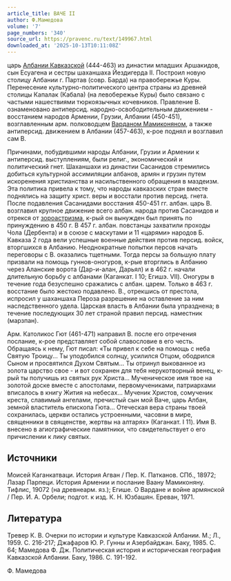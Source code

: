 ```yaml
---
article_title: ВАЧЕ II
author: Ф.Мамедова
volume: '7'
page_numbers: '340'
source_url: https://pravenc.ru/text/149967.html
downloaded_at: '2025-10-13T10:11:08Z'
---
```


царь [Албании Кавказской](<https://pravenc.ru/text/Албания Кавказская.html>) (444-463) из династии младших Аршакидов, сын Есуагена и сестры шаханшаха Йездигерда II. Построил новую столицу Албании г. Партав (совр. Барда) на правобережье Куры. Перенесение культурно-политического центра страны из древней столицы Капалак (Кабала) (на левобережье Куры) было связано с частыми нашествиями тюркоязычных кочевников. Правление В. ознаменовано антиперсид. народно-освободительным движением - восстанием народов Армении, Грузии, Албании (450-451), возглавленным арм. полководцем [Варданом Мамиконяном](<https://pravenc.ru/text/Варданом Мамиконяном.html>), а также антиперсид. движением в Албании (457-463), к-рое поднял и возглавил сам В.

Причинами, побудившими народы Албании, Грузии и Армении к антиперсид. выступлениям, были религ., экономический и политический гнет. Шаханшахи из династии Сасанидов стремились добиться культурной ассимиляции албанов, армян и грузин путем искоренения христианства и насильственного обращения в маздеизм. Эта политика привела к тому, что народы кавказских стран вместе поднялись на защиту христ. веры и восстали против персид. гнета. После подавления Сасанидами восстания 450-451 гг. албан. царь В. возглавил крупное движение всего албан. народа против Сасанидов и отрекся от [зороастризма](https://pravenc.ru/text/зороастризма.html), к-рый он вынужден был принять по принуждению в 450 г. В 457 г. албан. повстанцы захватили проходы Чола (Дербента) и в союзе с маскутами и 11 «царями» народов Б. Кавказа 2 года вели успешные военные действия против персид. войск, вторгшихся в Албанию. Неоднократные попытки персов начать переговоры с В. оказались тщетными. Тогда персы за большую плату призвали на помощь гуннов-оногуров, к-рые вторглись в Албанию через Аланские ворота (Дар-и-алан, Дарьял) и в 462 г. начали длительную борьбу с албанами (Каганкат. I 10; Егишэ. VII). Оногуры в течение года безуспешно сражались с албан. царем. Только в 463 г. восстание было жестоко подавлено. В., отрекшись от престола, испросил у шаханшаха Пероза разрешение на оставление за ним наследственного удела. Царская власть в Албании была упразднена; в течение последующих 30 лет страной правил персид. наместник (марзпан).

Арм. Католикос Гют (461-471) направил В. после его отречения послание, к-рое представляет собой славословие в его честь. Обращаясь к нему, Гют писал: «Ты привел к себе на помощь с неба Святую Троицу... Ты уподобился солнцу, усилился Отцом, ободрился Сыном и просвятился Духом Святым... Ты отринул выкованное из золота царство свое - и вот сохранен для тебя нерукотворный венец, к-рый ты получишь из святых рук Христа... Мученическое имя твое на золотой доске вместе с апостолами, первомучениками, патриархами вписалось в книгу Жития на небесах... Мученик Христов, сомученик креста, славимый ангелами, пречистый сын мой Ваче, царь Албан, земной властитель епископа Гюта... Отеческая вера страны твоей сохранилась, церкви остались устроенными, часовни в мире, священники в священстве, жертвы на алтарях» (Каганкат. I 11). Имя В. внесено в агиографические памятники, что свидетельствует о его причислении к лику святых.

## Источники

Моисей Каганкатваци. История Агван / Пер. К. Патканов. СПб., 18972; Лазар Парпеци. История Армении и послание Ваану Мамиконяну. Тифлис, 19072 (на древнеарм. яз.); Егише. О Вардане и войне армянской / Пер. И. А. Орбели; подгот. к изд. К. Н. Юзбашян. Ереван, 1971.

## Литература

Тревер К. В. Очерки по истории и культуре Кавказской Албании. М.; Л., 1959. С. 216-217; Джафаров Ю. Р. Гунны и Азербайджан. Баку, 1985. С. 64; Мамедова Ф. Дж. Политическая история и историческая география Кавказской Албании. Баку, 1986. С. 191-192.

Ф.   Мамедова
